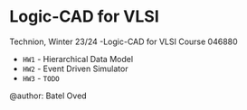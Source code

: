 # Logic-CAD for VLSI


Technion, Winter 23/24 -Logic-CAD for VLSI Course 046880
* `HW1` - Hierarchical Data Model
* `HW2` - Event Driven Simulator
* `HW3` - `TODO`

@author: Batel Oved
